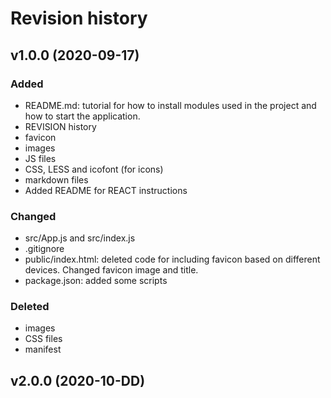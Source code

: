 Revision history
================

v1.0.0 (2020-09-17)
-------------------

### Added

* README.md: tutorial for how to install modules used in the project and how to start the application. 
* REVISION history
* favicon
* images
* JS files
* CSS, LESS and icofont (for icons)
* markdown files
* Added README for REACT instructions

### Changed

* src/App.js and src/index.js
* .gitignore
* public/index.html: deleted code for including favicon based on different devices. Changed favicon image and title.
* package.json: added some scripts

### Deleted

* images
* CSS files
* manifest

v2.0.0 (2020-10-DD)
-------------------